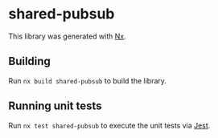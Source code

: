 # shared-pubsub

This library was generated with [Nx](https://nx.dev).

## Building

Run `nx build shared-pubsub` to build the library.

## Running unit tests

Run `nx test shared-pubsub` to execute the unit tests via [Jest](https://jestjs.io).
